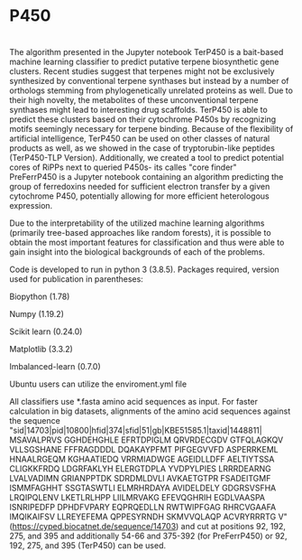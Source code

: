 # P450
# 
The algorithm presented in the Jupyter notebook TerP450 is a bait-based machine learning classifier to predict putative terpene biosynthetic gene clusters. Recent studies suggest that terpenes might not be exclusively synthesized by conventional terpene synthases but instead by a number of orthologs stemming from phylogenetically unrelated proteins as well. Due to their high novelty, the metabolites of these unconventional terpene synthases might lead to interesting drug scaffolds. TerP450 is able to predict these clusters based on their cytochrome P450s by recognizing motifs seemingly necessary for terpene binding. Because of the flexibility of artificial intelligence, TerP450 can be used on other classes of natural products as well, as we showed in the case of tryptorubin-like peptides (TerP450-TLP Version). Additionally, we created a tool to predict potential cores of RiPPs next to queried P450s- its calles "core finder"
\
PreFerrP450 is a Jupyter notebook containing an algorithm predicting the group of ferredoxins needed for sufficient electron transfer by a given cytochrome P450, potentially allowing for more efficient heterologous expression.

Due to the interpretability of the utilized machine learning algorithms (primarily tree-based approaches like random forests), it is possible to obtain the most important features for classification and thus were able to gain insight into the biological backgrounds of each of the problems.

Code is developed to run in python 3 (3.8.5). Packages required, version used for publication in parentheses:

Biopython (1.78)

Numpy (1.19.2)

Scikit learn (0.24.0)

Matplotlib (3.3.2)

Imbalanced-learn (0.7.0)

Ubuntu users can utilize the enviroment.yml file

All classifiers use *.fasta amino acid sequences as input.
For faster calculation in big datasets, alignments of the amino acid sequences against the sequence "sid|14703|pid|10800|hfid|374|sfid|51|gb|KBE51585.1|taxid|1448811| MSAVALPRVS GGHDEHGHLE EFRTDPIGLM QRVRDECGDV GTFQLAGKQV VLLSGSHANE FFFRAGDDDL DQAKAYPFMT PIFGEGVVFD ASPERRKEML HNAALRGEQM KGHAATIEDQ VRRMIADWGE AGEIDLLDFF AELTIYTSSA CLIGKKFRDQ LDGRFAKLYH ELERGTDPLA YVDPYLPIES LRRRDEARNG LVALVADIMN GRIANPPTDK SDRDMLDVLI AVKAETGTPR FSADEITGMF ISMMFAGHHT SSGTASWTLI ELMRHRDAYA AVIDELDELY GDGRSVSFHA LRQIPQLENV LKETLRLHPP LIILMRVAKG EFEVQGHRIH EGDLVAASPA ISNRIPEDFP DPHDFVPARY EQPRQEDLLN RWTWIPFGAG RHRCVGAAFA IMQIKAIFSV LLREYEFEMA QPPESYRNDH SKMVVQLAQP ACVRYRRRTG V" (https://cyped.biocatnet.de/sequence/14703) and cut at positions  92, 192, 275, and 395 and additionally 54-66 and 375-392 (for PreFerrP450) or 92, 192, 275, and 395 (TerP450) can be used.
